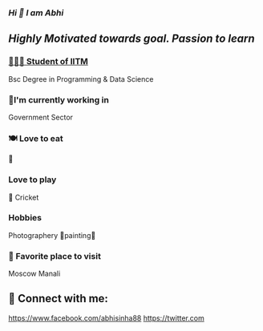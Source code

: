 ### ***Hi 👋 I am Abhi***
## ***Highly Motivated towards goal. Passion to learn***
### [🧑🏻‍💻 Student of IITM](https://onlinedegree.iitm.ac.in/)
Bsc Degree in Programming & Data Science
### 🔭I'm currently working in 
Government Sector
### 🍽️ Love to eat
🍗 
### Love to play 
🏏 Cricket
### Hobbies
Photographery 📸painting🎨
### 🚞 Favorite place to visit
Moscow 
Manali
## 🤝 Connect with me:
https://www.facebook.com/abhisinha88
https://twitter.com
